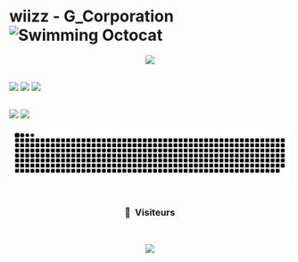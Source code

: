  # wiizz - G_Corporation <img src="http://i.imgur.com/Cj4rMrS.gif" height="40" alt="Swimming Octocat" title="G_Corporation">

 <p align="center">
  <a href="https://www.youtube.com/watch?v=dQw4w9WgXcQ">
    <img height="180em" src="https://github-readme-stats-eight-theta.vercel.app/api?username=wiizzdev&show_icons=true&theme=react&include_all_commits=true&locale=fr"/>
  </a>
</p>
  
  ##
 
<div> 
   <img src="https://img.shields.io/badge/Lua-2C2D72?style=for-the-badge&logo=lua&logoColor=white" target="_blank">
  <img src="https://img.shields.io/badge/MySQL-00000F?style=for-the-badge&logo=mysql&logoColor=white" target="_blank">
   <img src="https://img.shields.io/badge/JavaScript-F7DF1E?style=for-the-badge&logo=javascript&logoColor=black" target="_blank">
</div>
  
  ##
 
<div> 
  <a href="https://www.youtube.com/channel/UCbsHuZdqB0VWn7auGKw36KA" target="_blank"><img src="https://img.shields.io/badge/YouTube-FF0000?style=for-the-badge&logo=youtube&logoColor=white" target="_blank"></a>
  <a href="https://discord.gg/VpYP58ZjmD" target="_blank"><img src="https://img.shields.io/badge/Discord-7289DA?style=for-the-badge&logo=discord&logoColor=white" target="_blank"></a> 
  
  ![Snake animation](https://github.com/wiizzdev/wiizzdev/blob/main/workflows/games_snake.svg)
</div>

  ##
 
 ### <p align="center">👀 &nbsp;Visiteurs</p>
<br>
<p align="center">
  <img height="40em" src="https://profile-counter.glitch.me/wiizzdev/count.svg" />
</p>
